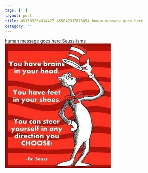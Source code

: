 ```yaml
---
tags: ['']
layout: post
title: 451303254914427_455042317873854 human message goes here
category: ''
---
```

human message goes here
Seuss-isms
![451303254914427_455042317873854](/uploads/2012-9-8-451303254914427_455042317873854-human-message-goes-here.jpg)
